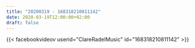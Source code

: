 ```yaml
---
title: "20200319 - 168318210811142"
date: 2020-03-19T12:00:00+02:00
draft: false
---
```


{{< facebookvideov userid="ClareRadelMusic" id="168318210811142" >}}